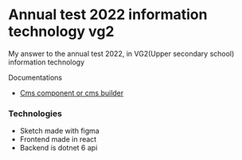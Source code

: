 # Annual test 2022 information technology vg2
 My answer to the annual test 2022, in VG2(Upper secondary school) information technology

Documentations
- [Cms component or cms builder](docs/CmsBuilder.MD)

### Technologies

- Sketch made with figma
- Frontend made in react
- Backend is dotnet 6 api 
